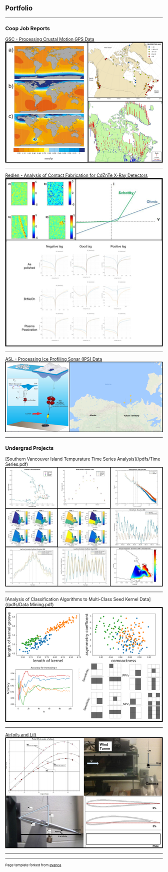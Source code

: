## Portfolio

---

### Coop Job Reports

[GSC - Processing Crustal Motion GPS Data](/pdfs/GSC.pdf)
<img src="images/GSC.png?raw=true"/>

---
[Redlen - Analysis of Contact Fabrication for CdZnTe X-Ray Detectors](/pdfs/Redlen.pdf)
<img src="images/Redlen.png?raw=true"/>

---
[ASL - Processing Ice Profiling Sonar (IPS) Data](/pdfs/ASL.pdf)
<img src="images/ASL.png?raw=true"/>

---

### Undergrad Projects

[Southern Vancouver Island Tempurature Time Series Analysis](/pdfs/Time Series.pdf)
<img src="images/Time Series.png?raw=true"/>

---
[Analysis of Classification Algorithms to Multi-Class Seed Kernel Data](/pdfs/Data Mining.pdf)
<img src="images/Data Mining.png?raw=true"/>

---
[Airfoils and Lift](/pdfs/Airfoil.pdf)
<img src="images/Airfoil.png?raw=true"/>


---




---
<p style="font-size:11px">Page template forked from <a href="https://github.com/evanca/quick-portfolio">evanca</a></p>
<!-- Remove above link if you don't want to attibute -->

